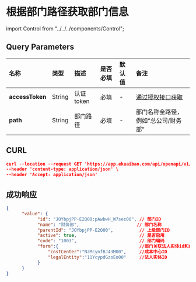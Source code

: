 # 根据部门路径获取部门信息

import Control from "../../../components/Control";

<Control
method="GET"
url="/api/openapi/v1/departments/getDepartmentByPath"
/>

## Query Parameters

| 名称 | 类型 | 描述 | 是否必填 | 默认值 | 备注 |
| :--- | :--- | :--- | :--- |:--- | :--- |
| **accessToken** | String | 认证token | 必填 | - | [通过授权接口获取](/docs/open-api/getting-started/auth) |
| **path**        | String | 部门路径   | 必填 | - | 部门名称全路径，例如“总公司/财务部” |

## CURL
```json
curl --location --request GET 'https://app.ekuaibao.com/api/openapi/v1/departments/getDepartmentByPath?accessToken=z0wbwXPo6sf400&path=%E8%B4%A2%E5%8A%A1%E9%83%A8' \
--header 'content-type: application/json' \
--header 'Accept: application/json'
```

## 成功响应
```json
{
      "value": {
            "id": "JOYbpjPP-E2Q00:pAwbwH_W7sec00", // 部门ID
            "name": "财务部",                      // 部门名称
            "parentId": "JOYbpjPP-E2Q00",          // 上级部门ID
            "active": true,                        // 是否启用
            "code": "1003",                        // 部门编码
            "form":{                               //部门关联法人实体id和成本中心id
                "costCenter":"NzMcynfBJ43M00",     //成本中心ID
                "legalEntity":"11YcypdGzoEo00"     //法人实体ID
            }
      }
}
```